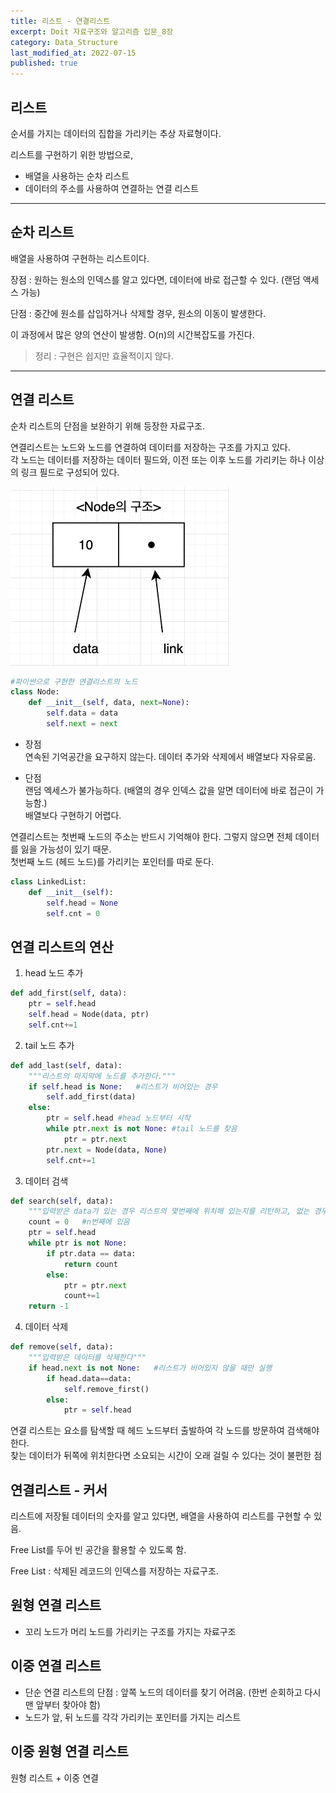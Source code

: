 ```yaml
---
title: 리스트 - 연결리스트
excerpt: Doit 자료구조와 알고리즘 입문_8장
category: Data_Structure
last_modified_at: 2022-07-15
published: true
---
```


## 리스트

순서를 가지는 데이터의 집합을 가리키는 추상 자료형이다.

리스트를 구현하기 위한 방법으로, 
- 배열을 사용하는 순차 리스트
- 데이터의 주소를 사용하여 연결하는 연결 리스트

---

## 순차 리스트

배열을 사용하여 구현하는 리스트이다.

장점 : 원하는 원소의 인덱스를 알고 있다면, 데이터에 바로 접근할 수 있다. (랜덤 액세스 가능)

단점 : 중간에 원소를 삽입하거나 삭제할 경우, 원소의 이동이 발생한다.

이 과정에서 많은 양의 연산이 발생함. O(n)의 시간복잡도를 가진다.

>정리 : 구현은 쉽지만 효율적이지 않다.

--- 

## 연결 리스트

순차 리스트의 단점을 보완하기 위해 등장한 자료구조.

연결리스트는 노드와 노드를 연결하여 데이터를 저장하는 구조를 가지고 있다.  
각 노드는 데이터를 저장하는 데이터 필드와, 이전 또는 이후 노드를 가리키는 하나 이상의 링크 필드로 구성되어 있다.

![노드구조](/assets/images/pages/2022-07-06-list/node.png)

~~~python
#파이썬으로 구현한 연결리스트의 노드
class Node:
    def __init__(self, data, next=None):
        self.data = data
        self.next = next
~~~

- 장점  
연속된 기억공간을 요구하지 않는다. 데이터 추가와 삭제에서 배열보다 자유로움.  

- 단점  
랜덤 엑세스가 불가능하다. (배열의 경우 인덱스 값을 알면 데이터에 바로 접근이 가능함.)  
배열보다 구현하기 어렵다.

연결리스트는 첫번째 노드의 주소는 반드시 기억해야 한다. 그렇지 않으면 전체 데이터를 잃을 가능성이 있기 때문.  
첫번째 노드 (헤드 노드)를 가리키는 포인터를 따로 둔다.

~~~python
class LinkedList:
    def __init__(self):
        self.head = None
        self.cnt = 0
~~~

## 연결 리스트의 연산

1. head 노드 추가
~~~python
def add_first(self, data):
    ptr = self.head
    self.head = Node(data, ptr)
    self.cnt+=1
~~~

2. tail 노드 추가
~~~python
def add_last(self, data):
    """리스트의 마지막에 노드를 추가한다."""
    if self.head is None:   #리스트가 비어있는 경우
        self.add_first(data)
    else:
        ptr = self.head #head 노드부터 시작
        while ptr.next is not None: #tail 노드를 찾음
            ptr = ptr.next
        ptr.next = Node(data, None)
        self.cnt+=1
~~~

3. 데이터 검색
~~~python
def search(self, data):
    """입력받은 data가 있는 경우 리스트의 몇번째에 위치해 있는지를 리턴하고, 없는 경우 -1을 리턴한다."""
    count = 0   #n번째에 있음
    ptr = self.head
    while ptr is not None:
        if ptr.data == data:
            return count
        else:
            ptr = ptr.next
            count+=1
    return -1   


~~~

4. 데이터 삭제
~~~python
def remove(self, data):
    """입력받은 데이터를 삭제한다"""
    if head.next is not None:   #리스트가 비어있지 않을 때만 실행
        if head.data==data:
            self.remove_first()
        else:
            ptr = self.head
~~~

연결 리스트는 요소를 탐색할 때 헤드 노드부터 출발하여 각 노드를 방문하여 검색해야 한다.   
찾는 데이터가 뒤쪽에 위치한다면 소요되는 시간이 오래 걸릴 수 있다는 것이 불편한 점 

## 연결리스트 - 커서

리스트에 저장될 데이터의 숫자를 알고 있다면, 배열을 사용하여 리스트를 구현할 수 있음.

Free List를 두어 빈 공간을 활용할 수 있도록 함.

Free List : 삭제된 레코드의 인덱스를 저장하는 자료구조.



## 원형 연결 리스트 

- 꼬리 노드가 머리 노드를 가리키는 구조를 가지는 자료구조

## 이중 연결 리스트

- 단순 연결 리스트의 단점 : 앞쪽 노드의 데이터를 찾기 어려움. (한번 순회하고 다시 맨 앞부터 찾아야 함)
- 노드가 앞, 뒤 노드를 각각 가리키는 포인터를 가지는 리스트 


## 이중 원형 연결 리스트

원형 리스트 + 이중 연결



